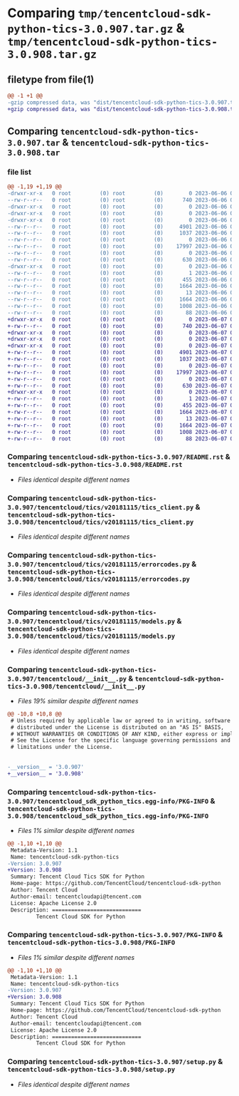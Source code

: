 # Comparing `tmp/tencentcloud-sdk-python-tics-3.0.907.tar.gz` & `tmp/tencentcloud-sdk-python-tics-3.0.908.tar.gz`

## filetype from file(1)

```diff
@@ -1 +1 @@
-gzip compressed data, was "dist/tencentcloud-sdk-python-tics-3.0.907.tar", last modified: Tue Jun  6 02:37:08 2023, max compression
+gzip compressed data, was "dist/tencentcloud-sdk-python-tics-3.0.908.tar", last modified: Wed Jun  7 00:34:20 2023, max compression
```

## Comparing `tencentcloud-sdk-python-tics-3.0.907.tar` & `tencentcloud-sdk-python-tics-3.0.908.tar`

### file list

```diff
@@ -1,19 +1,19 @@
-drwxr-xr-x   0 root         (0) root         (0)        0 2023-06-06 02:37:08.000000 tencentcloud-sdk-python-tics-3.0.907/
--rw-r--r--   0 root         (0) root         (0)      740 2023-06-06 02:37:08.000000 tencentcloud-sdk-python-tics-3.0.907/README.rst
-drwxr-xr-x   0 root         (0) root         (0)        0 2023-06-06 02:37:08.000000 tencentcloud-sdk-python-tics-3.0.907/tencentcloud/
-drwxr-xr-x   0 root         (0) root         (0)        0 2023-06-06 02:37:08.000000 tencentcloud-sdk-python-tics-3.0.907/tencentcloud/tics/
-drwxr-xr-x   0 root         (0) root         (0)        0 2023-06-06 02:37:08.000000 tencentcloud-sdk-python-tics-3.0.907/tencentcloud/tics/v20181115/
--rw-r--r--   0 root         (0) root         (0)     4901 2023-06-06 02:37:08.000000 tencentcloud-sdk-python-tics-3.0.907/tencentcloud/tics/v20181115/tics_client.py
--rw-r--r--   0 root         (0) root         (0)     1037 2023-06-06 02:37:08.000000 tencentcloud-sdk-python-tics-3.0.907/tencentcloud/tics/v20181115/errorcodes.py
--rw-r--r--   0 root         (0) root         (0)        0 2023-06-06 02:37:08.000000 tencentcloud-sdk-python-tics-3.0.907/tencentcloud/tics/v20181115/__init__.py
--rw-r--r--   0 root         (0) root         (0)    17997 2023-06-06 02:37:08.000000 tencentcloud-sdk-python-tics-3.0.907/tencentcloud/tics/v20181115/models.py
--rw-r--r--   0 root         (0) root         (0)        0 2023-06-06 02:37:08.000000 tencentcloud-sdk-python-tics-3.0.907/tencentcloud/tics/__init__.py
--rw-r--r--   0 root         (0) root         (0)      630 2023-06-06 02:37:08.000000 tencentcloud-sdk-python-tics-3.0.907/tencentcloud/__init__.py
-drwxr-xr-x   0 root         (0) root         (0)        0 2023-06-06 02:37:08.000000 tencentcloud-sdk-python-tics-3.0.907/tencentcloud_sdk_python_tics.egg-info/
--rw-r--r--   0 root         (0) root         (0)        1 2023-06-06 02:37:08.000000 tencentcloud-sdk-python-tics-3.0.907/tencentcloud_sdk_python_tics.egg-info/dependency_links.txt
--rw-r--r--   0 root         (0) root         (0)      455 2023-06-06 02:37:08.000000 tencentcloud-sdk-python-tics-3.0.907/tencentcloud_sdk_python_tics.egg-info/SOURCES.txt
--rw-r--r--   0 root         (0) root         (0)     1664 2023-06-06 02:37:08.000000 tencentcloud-sdk-python-tics-3.0.907/tencentcloud_sdk_python_tics.egg-info/PKG-INFO
--rw-r--r--   0 root         (0) root         (0)       13 2023-06-06 02:37:08.000000 tencentcloud-sdk-python-tics-3.0.907/tencentcloud_sdk_python_tics.egg-info/top_level.txt
--rw-r--r--   0 root         (0) root         (0)     1664 2023-06-06 02:37:08.000000 tencentcloud-sdk-python-tics-3.0.907/PKG-INFO
--rw-r--r--   0 root         (0) root         (0)     1008 2023-06-06 02:37:08.000000 tencentcloud-sdk-python-tics-3.0.907/setup.py
--rw-r--r--   0 root         (0) root         (0)       88 2023-06-06 02:37:08.000000 tencentcloud-sdk-python-tics-3.0.907/setup.cfg
+drwxr-xr-x   0 root         (0) root         (0)        0 2023-06-07 00:34:20.000000 tencentcloud-sdk-python-tics-3.0.908/
+-rw-r--r--   0 root         (0) root         (0)      740 2023-06-07 00:34:20.000000 tencentcloud-sdk-python-tics-3.0.908/README.rst
+drwxr-xr-x   0 root         (0) root         (0)        0 2023-06-07 00:34:20.000000 tencentcloud-sdk-python-tics-3.0.908/tencentcloud/
+drwxr-xr-x   0 root         (0) root         (0)        0 2023-06-07 00:34:20.000000 tencentcloud-sdk-python-tics-3.0.908/tencentcloud/tics/
+drwxr-xr-x   0 root         (0) root         (0)        0 2023-06-07 00:34:20.000000 tencentcloud-sdk-python-tics-3.0.908/tencentcloud/tics/v20181115/
+-rw-r--r--   0 root         (0) root         (0)     4901 2023-06-07 00:34:20.000000 tencentcloud-sdk-python-tics-3.0.908/tencentcloud/tics/v20181115/tics_client.py
+-rw-r--r--   0 root         (0) root         (0)     1037 2023-06-07 00:34:20.000000 tencentcloud-sdk-python-tics-3.0.908/tencentcloud/tics/v20181115/errorcodes.py
+-rw-r--r--   0 root         (0) root         (0)        0 2023-06-07 00:34:20.000000 tencentcloud-sdk-python-tics-3.0.908/tencentcloud/tics/v20181115/__init__.py
+-rw-r--r--   0 root         (0) root         (0)    17997 2023-06-07 00:34:20.000000 tencentcloud-sdk-python-tics-3.0.908/tencentcloud/tics/v20181115/models.py
+-rw-r--r--   0 root         (0) root         (0)        0 2023-06-07 00:34:20.000000 tencentcloud-sdk-python-tics-3.0.908/tencentcloud/tics/__init__.py
+-rw-r--r--   0 root         (0) root         (0)      630 2023-06-07 00:34:20.000000 tencentcloud-sdk-python-tics-3.0.908/tencentcloud/__init__.py
+drwxr-xr-x   0 root         (0) root         (0)        0 2023-06-07 00:34:20.000000 tencentcloud-sdk-python-tics-3.0.908/tencentcloud_sdk_python_tics.egg-info/
+-rw-r--r--   0 root         (0) root         (0)        1 2023-06-07 00:34:20.000000 tencentcloud-sdk-python-tics-3.0.908/tencentcloud_sdk_python_tics.egg-info/dependency_links.txt
+-rw-r--r--   0 root         (0) root         (0)      455 2023-06-07 00:34:20.000000 tencentcloud-sdk-python-tics-3.0.908/tencentcloud_sdk_python_tics.egg-info/SOURCES.txt
+-rw-r--r--   0 root         (0) root         (0)     1664 2023-06-07 00:34:20.000000 tencentcloud-sdk-python-tics-3.0.908/tencentcloud_sdk_python_tics.egg-info/PKG-INFO
+-rw-r--r--   0 root         (0) root         (0)       13 2023-06-07 00:34:20.000000 tencentcloud-sdk-python-tics-3.0.908/tencentcloud_sdk_python_tics.egg-info/top_level.txt
+-rw-r--r--   0 root         (0) root         (0)     1664 2023-06-07 00:34:20.000000 tencentcloud-sdk-python-tics-3.0.908/PKG-INFO
+-rw-r--r--   0 root         (0) root         (0)     1008 2023-06-07 00:34:20.000000 tencentcloud-sdk-python-tics-3.0.908/setup.py
+-rw-r--r--   0 root         (0) root         (0)       88 2023-06-07 00:34:20.000000 tencentcloud-sdk-python-tics-3.0.908/setup.cfg
```

### Comparing `tencentcloud-sdk-python-tics-3.0.907/README.rst` & `tencentcloud-sdk-python-tics-3.0.908/README.rst`

 * *Files identical despite different names*

### Comparing `tencentcloud-sdk-python-tics-3.0.907/tencentcloud/tics/v20181115/tics_client.py` & `tencentcloud-sdk-python-tics-3.0.908/tencentcloud/tics/v20181115/tics_client.py`

 * *Files identical despite different names*

### Comparing `tencentcloud-sdk-python-tics-3.0.907/tencentcloud/tics/v20181115/errorcodes.py` & `tencentcloud-sdk-python-tics-3.0.908/tencentcloud/tics/v20181115/errorcodes.py`

 * *Files identical despite different names*

### Comparing `tencentcloud-sdk-python-tics-3.0.907/tencentcloud/tics/v20181115/models.py` & `tencentcloud-sdk-python-tics-3.0.908/tencentcloud/tics/v20181115/models.py`

 * *Files identical despite different names*

### Comparing `tencentcloud-sdk-python-tics-3.0.907/tencentcloud/__init__.py` & `tencentcloud-sdk-python-tics-3.0.908/tencentcloud/__init__.py`

 * *Files 19% similar despite different names*

```diff
@@ -10,8 +10,8 @@
 # Unless required by applicable law or agreed to in writing, software
 # distributed under the License is distributed on an "AS IS" BASIS,
 # WITHOUT WARRANTIES OR CONDITIONS OF ANY KIND, either express or implied.
 # See the License for the specific language governing permissions and
 # limitations under the License.
 
 
-__version__ = '3.0.907'
+__version__ = '3.0.908'
```

### Comparing `tencentcloud-sdk-python-tics-3.0.907/tencentcloud_sdk_python_tics.egg-info/PKG-INFO` & `tencentcloud-sdk-python-tics-3.0.908/tencentcloud_sdk_python_tics.egg-info/PKG-INFO`

 * *Files 1% similar despite different names*

```diff
@@ -1,10 +1,10 @@
 Metadata-Version: 1.1
 Name: tencentcloud-sdk-python-tics
-Version: 3.0.907
+Version: 3.0.908
 Summary: Tencent Cloud Tics SDK for Python
 Home-page: https://github.com/TencentCloud/tencentcloud-sdk-python
 Author: Tencent Cloud
 Author-email: tencentcloudapi@tencent.com
 License: Apache License 2.0
 Description: ============================
         Tencent Cloud SDK for Python
```

### Comparing `tencentcloud-sdk-python-tics-3.0.907/PKG-INFO` & `tencentcloud-sdk-python-tics-3.0.908/PKG-INFO`

 * *Files 1% similar despite different names*

```diff
@@ -1,10 +1,10 @@
 Metadata-Version: 1.1
 Name: tencentcloud-sdk-python-tics
-Version: 3.0.907
+Version: 3.0.908
 Summary: Tencent Cloud Tics SDK for Python
 Home-page: https://github.com/TencentCloud/tencentcloud-sdk-python
 Author: Tencent Cloud
 Author-email: tencentcloudapi@tencent.com
 License: Apache License 2.0
 Description: ============================
         Tencent Cloud SDK for Python
```

### Comparing `tencentcloud-sdk-python-tics-3.0.907/setup.py` & `tencentcloud-sdk-python-tics-3.0.908/setup.py`

 * *Files identical despite different names*

